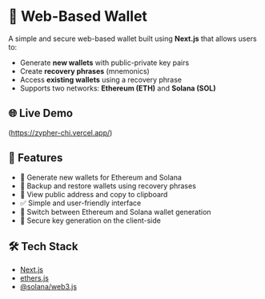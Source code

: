 # 🔐 Web-Based Wallet

A simple and secure web-based wallet built using **Next.js** that allows users to:

- Generate **new wallets** with public-private key pairs
- Create **recovery phrases** (mnemonics)
- Access **existing wallets** using a recovery phrase
- Supports two networks: **Ethereum (ETH)** and **Solana (SOL)**

## 🌐 Live Demo

(https://zypher-chi.vercel.app/)

## 🚀 Features

- 🔑 Generate new wallets for Ethereum and Solana
- 🧠 Backup and restore wallets using recovery phrases
- 🪪 View public address and copy to clipboard
- ✅ Simple and user-friendly interface
- 🔁 Switch between Ethereum and Solana wallet generation
- 🔐 Secure key generation on the client-side

## 🛠️ Tech Stack

- [Next.js](https://nextjs.org/)
- [ethers.js](https://docs.ethers.io/)
- [@solana/web3.js](https://solana-labs.github.io/solana-web3.js/)

